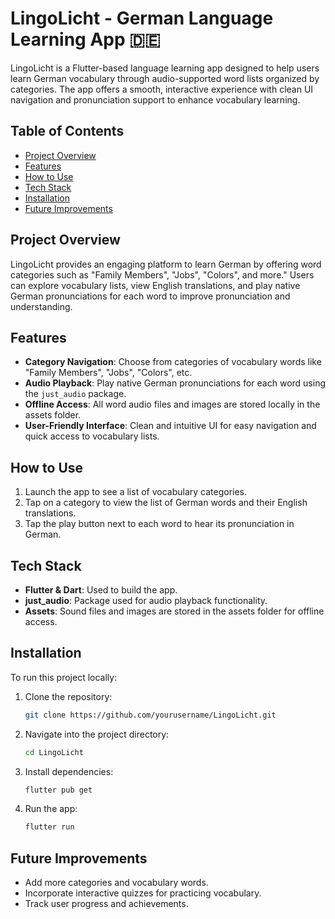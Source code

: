 # LingoLicht - German Language Learning App 🇩🇪

LingoLicht is a Flutter-based language learning app designed to help users learn German vocabulary through audio-supported word lists organized by categories. The app offers a smooth, interactive experience with clean UI navigation and pronunciation support to enhance vocabulary learning.

## Table of Contents

- [Project Overview](#project-overview)
- [Features](#features)
- [How to Use](#how-to-use)
- [Tech Stack](#tech-stack)
- [Installation](#installation)
- [Future Improvements](#future-improvements)

## Project Overview

LingoLicht provides an engaging platform to learn German by offering word categories such as "Family Members", "Jobs", "Colors", and more." Users can explore vocabulary lists, view English translations, and play native German pronunciations for each word to improve pronunciation and understanding.

## Features

- **Category Navigation**: Choose from categories of vocabulary words like "Family Members", "Jobs", "Colors", etc.
- **Audio Playback**: Play native German pronunciations for each word using the `just_audio` package.
- **Offline Access**: All word audio files and images are stored locally in the assets folder.
- **User-Friendly Interface**: Clean and intuitive UI for easy navigation and quick access to vocabulary lists.

## How to Use

1. Launch the app to see a list of vocabulary categories.
2. Tap on a category to view the list of German words and their English translations.
3. Tap the play button next to each word to hear its pronunciation in German.

## Tech Stack

- **Flutter & Dart**: Used to build the app.
- **just_audio**: Package used for audio playback functionality.
- **Assets**: Sound files and images are stored in the assets folder for offline access.

## Installation

To run this project locally:

1. Clone the repository:

   ```bash
   git clone https://github.com/yourusername/LingoLicht.git

2. Navigate into the project directory:

    ```bash
    cd LingoLicht

3. Install dependencies:

    ```bash
    flutter pub get

4. Run the app:

    ```bash
    flutter run

## Future Improvements

- Add more categories and vocabulary words.
- Incorporate interactive quizzes for practicing vocabulary.
- Track user progress and achievements.
